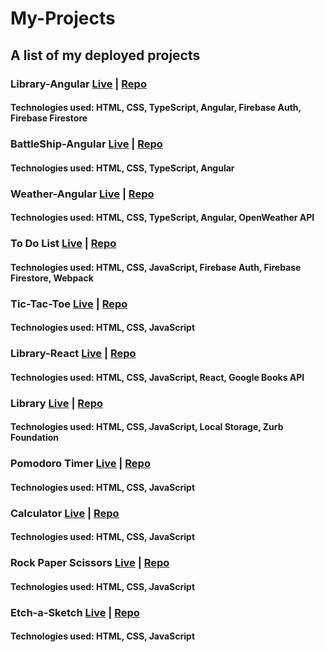 # My-Projects
## A list of my deployed projects
### Library-Angular [Live](https://northrain-cmd.github.io/library-angular/) | [Repo](https://github.com/Northrain-cmd/library-angular)
#### Technologies used: HTML, CSS, TypeScript, Angular, Firebase Auth, Firebase Firestore
### BattleShip-Angular [Live](https://northrain-cmd.github.io/Battleship-Angular/) | [Repo]( https://github.com/Northrain-cmd/Battleship-Angular)
#### Technologies used: HTML, CSS, TypeScript, Angular
### Weather-Angular [Live](https://northrain-cmd.github.io/Weather-Angular/) | [Repo](https://github.com/Northrain-cmd/Weather-Angular)
#### Technologies used: HTML, CSS, TypeScript, Angular, OpenWeather API
### To Do List  [Live](https://northrain-cmd.github.io/To-Do/) | [Repo](https://github.com/Northrain-cmd/To-Do)
#### Technologies used: HTML, CSS, JavaScript, Firebase Auth, Firebase Firestore, Webpack
### Tic-Tac-Toe [Live](https://northrain-cmd.github.io/Tic-Tac-Toe/)  | [Repo](https://github.com/Northrain-cmd/Tic-Tac-Toe)
#### Technologies used: HTML, CSS, JavaScript
### Library-React [Live](https://northrain-cmd.github.io/library-react/)  | [Repo](https://github.com/Northrain-cmd/library-react)
#### Technologies used: HTML, CSS, JavaScript, React, Google Books API
### Library [Live](https://northrain-cmd.github.io/Library_Final/)  | [Repo](https://github.com/Northrain-cmd/Library)
#### Technologies used: HTML, CSS, JavaScript, Local Storage, Zurb Foundation
### Pomodoro Timer [Live](https://northrain-cmd.github.io/Pomodoro/)  |  [Repo](https://github.com/Northrain-cmd/Pomodoro)
#### Technologies used: HTML, CSS, JavaScript
### Calculator [Live](https://northrain-cmd.github.io/Calculator/) | [Repo](https://github.com/Northrain-cmd/Calculator)
#### Technologies used: HTML, CSS, JavaScript
### Rock Paper Scissors [Live](https://northrain-cmd.github.io/rock-paper-scissors/)  | [Repo](https://github.com/Northrain-cmd/rock-paper-scissors)
#### Technologies used: HTML, CSS, JavaScript
### Etch-a-Sketch [Live](https://northrain-cmd.github.io/etch-a-sketch/)  | [Repo](https://github.com/Northrain-cmd/etch-a-sketch)
#### Technologies used: HTML, CSS, JavaScript
